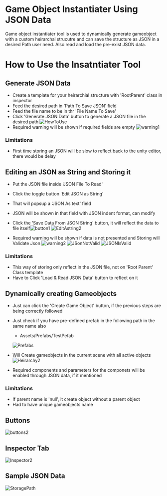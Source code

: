 # Game Object Instantiater Using JSON Data

Game object instantiater tool is used to dynamically generate gameobject with a custom heirarchal strucutre 
and can save the structure as JSON in a desired Path user need. Also read and load the pre-exist JSON data.

# How to Use the Insatntiater Tool #

## Generate JSON Data ##
   * Create a template for your heirarchial structure with 'RootParent' class in inspector 
   * Feed the desired path in 'Path To Save JSON' field
   * Feed the file name to be in thr 'File Name To Save'
   * Click 'Generate JSON Data' button to generate a JSON file in the desired path
     ![HowToUse](https://github.com/guru-1234/JSONEditor/assets/59476943/19581298-7306-4104-b7b9-a7e913067e2a)
  * Required warning will be shown if required fields are empty
    ![warning1](https://github.com/guru-1234/JSONEditor/assets/59476943/ab0eabfd-4c85-40c1-85bb-4dc227e5fd8e)
  ### Limitations ###
  * First time storing an JSON will be slow to reflect back to the unity editor, there would be delay

## Editing an JSON as String and Storing it ##
   * Put the JSON file inside 'JSON File To Read' 
   * Click the toggle button 'Edit JSON as String'
   * That will popsup a 'JSON As text' field
   * JSON will be shown in that field with JSON indent format, can modify
   * Click the 'Save Data From JSON String' button, it will reflect the data to file itself![button1](https://github.com/guru-1234/JSONEditor/assets/59476943/578d8140-e8d9-401a-8020-57f51b56cb5e)
     ![EditAstring2](https://github.com/guru-1234/JSONEditor/assets/59476943/2c3e880d-614e-4203-92a7-5aff8adcb9d7)

  * Required warning will be shown if data is not presented and Storing will Validate Json
    ![warning2](https://github.com/guru-1234/JSONEditor/assets/59476943/de48bb71-2745-4f7f-8dd8-bc7a4ae4478d)
    ![JSonNotValid](https://github.com/guru-1234/JSONEditor/assets/59476943/730ddf3c-80f0-4b41-9e65-6265d84e47f0)
    ![JSONIsValid](https://github.com/guru-1234/JSONEditor/assets/59476943/c272be72-53ce-4214-99a6-643f347c60e1)


  ### Limitations ###
  * This way of storing only reflect in the JSON file, not on 'Root Parent' Class template
  * Have to Click 'Load & Read JSON Data' button to reflect on it

## Dynamically creating Gameobjects ##
   * Just can click the 'Create Game Object' button, if the previous steps are being correctly followed 
   * Just check if you have pre-defined prefab in the following path in the same name also
       * Assets/Prefabs/TestPefab
         
        ![Prefabs](https://github.com/guru-1234/JSONEditor/assets/59476943/b9f95dfe-d252-40d9-b229-fbe038b5b3dd)
 
   * Will Create gameobjects in the current scene with all active objects
   ![Heirarchy2](https://github.com/guru-1234/JSONEditor/assets/59476943/929ae0ee-0466-44c8-8d82-badf431cac20)

 * Required components and parameters for the componets will be enabled through JSON data, if it mentioned
  ### Limitations ###
  * If parent name is 'null', it create object without a parent object
  * Had to have unique gameobjects name
## Buttons ##
![buttons2](https://github.com/guru-1234/JSONEditor/assets/59476943/6e06e5a6-777a-4582-8d9a-4bcce6c09263)

## Inspector Tab ##
![Inspector2](https://github.com/guru-1234/JSONEditor/assets/59476943/29d6425f-bac4-4224-99d9-0167c895ecaa)

## Sample JSON Data ##
![StoragePath](https://github.com/guru-1234/JSONEditor/assets/59476943/6d3df7fa-04f8-48c6-bc0f-5d0fcede884f)
